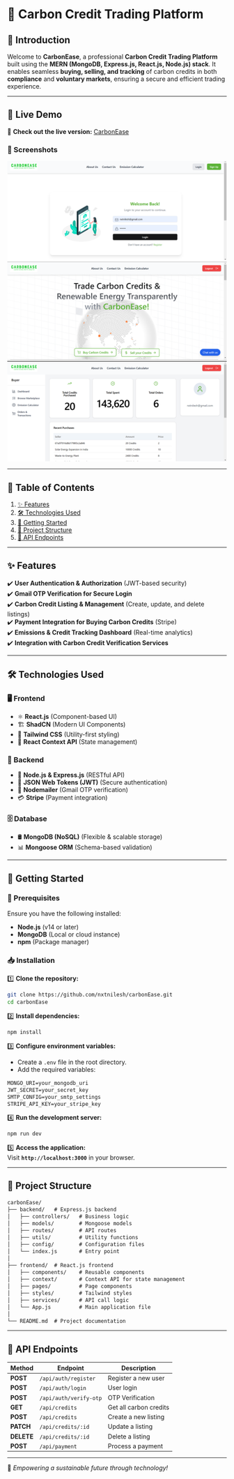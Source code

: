 # 🌿 Carbon Credit Trading Platform

## 📌 Introduction

Welcome to **CarbonEase**, a professional **Carbon Credit Trading Platform** built using the **MERN (MongoDB, Express.js, React.js, Node.js) stack**. It enables seamless **buying, selling, and tracking** of carbon credits in both **compliance** and **voluntary markets**, ensuring a secure and efficient trading experience.

---

## 🚀 Live Demo

🔗 **Check out the live version:** [CarbonEase](https://carbonease.vercel.app)

### 📸 Screenshots
![Authentication Page](./client/public/Authpage.png)
![Landing Page](./client/public/Landingpage.png)
![Dashboard](./client/public/Dashboard.png)

---

## 📖 Table of Contents

1. [✨ Features](#-features)
2. [🛠️ Technologies Used](#-technologies-used)
3. [🚀 Getting Started](#-getting-started)
4. [📁 Project Structure](#-project-structure)
5. [🔗 API Endpoints](#-api-endpoints)

---

## ✨ Features

✔️ **User Authentication & Authorization** (JWT-based security)  
✔️ **Gmail OTP Verification for Secure Login**  
✔️ **Carbon Credit Listing & Management** (Create, update, and delete listings)  
✔️ **Payment Integration for Buying Carbon Credits** (Stripe)  
✔️ **Emissions & Credit Tracking Dashboard** (Real-time analytics)  
✔️ **Integration with Carbon Credit Verification Services**  

---

## 🛠️ Technologies Used

### 🖥️ Frontend

- ⚛️ **React.js** (Component-based UI)
- 🏗️ **ShadCN** (Modern UI Components)
- 🌊 **Tailwind CSS** (Utility-first styling)
- 📜 **React Context API** (State management)

### 🔗 Backend

- 🚀 **Node.js & Express.js** (RESTful API)
- 🔐 **JSON Web Tokens (JWT)** (Secure authentication)
- 📧 **Nodemailer** (Gmail OTP verification)
- 💳 **Stripe** (Payment integration)

### 🗄️ Database

- 🛢️ **MongoDB (NoSQL)** (Flexible & scalable storage)
- 📊 **Mongoose ORM** (Schema-based validation)

---

## 🚀 Getting Started

### 📌 Prerequisites

Ensure you have the following installed:

- **Node.js** (v14 or later)
- **MongoDB** (Local or cloud instance)
- **npm** (Package manager)

### 📥 Installation

1️⃣ **Clone the repository:**

```sh
git clone https://github.com/nxtnilesh/carbonEase.git
cd carbonEase
```

2️⃣ **Install dependencies:**

```sh
npm install
```

3️⃣ **Configure environment variables:**

- Create a `.env` file in the root directory.
- Add the required variables:

```env
MONGO_URI=your_mongodb_uri
JWT_SECRET=your_secret_key
SMTP_CONFIG=your_smtp_settings
STRIPE_API_KEY=your_stripe_key
```

4️⃣ **Run the development server:**

```sh
npm run dev
```

5️⃣ **Access the application:**  
Visit **`http://localhost:3000`** in your browser.

---

## 📁 Project Structure

```
carbonEase/
├── backend/   # Express.js backend
│   ├── controllers/   # Business logic
│   ├── models/        # Mongoose models
│   ├── routes/        # API routes
│   ├── utils/         # Utility functions
│   ├── config/        # Configuration files
│   └── index.js       # Entry point
│
├── frontend/  # React.js frontend
│   ├── components/    # Reusable components
│   ├── context/       # Context API for state management
│   ├── pages/         # Page components
│   ├── styles/        # Tailwind styles
│   ├── services/      # API call logic
│   └── App.js         # Main application file
│
└── README.md  # Project documentation
```

---

## 🔗 API Endpoints

| Method     | Endpoint               | Description            |
| ---------- | ---------------------- | ---------------------- |
| **POST**   | `/api/auth/register`   | Register a new user    |
| **POST**   | `/api/auth/login`      | User login             |
| **POST**   | `/api/auth/verify-otp` | OTP Verification       |
| **GET**    | `/api/credits`         | Get all carbon credits |
| **POST**   | `/api/credits`         | Create a new listing   |
| **PATCH**  | `/api/credits/:id`     | Update a listing       |
| **DELETE** | `/api/credits/:id`     | Delete a listing       |
| **POST**   | `/api/payment`         | Process a payment      |


---

🌱 *Empowering a sustainable future through technology!*


